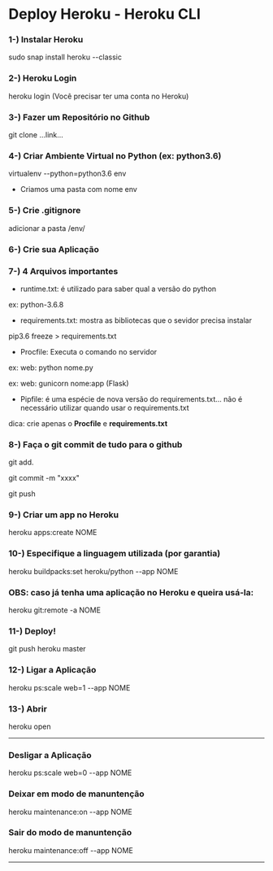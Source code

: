 # Deploy Heroku - Heroku CLI

### 1-) Instalar Heroku
sudo snap install heroku --classic
### 2-) Heroku Login
heroku login (Você precisar ter uma conta no Heroku)
### 3-) Fazer um Repositório no Github
git clone ...link...

### 4-) Criar Ambiente Virtual no Python (ex: python3.6)
virtualenv --python=python3.6 env

* Criamos uma pasta com nome env

### 5-) Crie .gitignore
adicionar a pasta /env/

### 6-) Crie sua Aplicação

### 7-) 4 Arquivos importantes
- runtime.txt: é utilizado para saber qual a versão do python

ex: python-3.6.8

- requirements.txt: mostra as bibliotecas que o sevidor precisa instalar

pip3.6 freeze > requirements.txt

- Procfile: Executa o comando no servidor

ex: web: python nome.py

ex: web: gunicorn nome:app (Flask)

- Pipfile: é uma espécie de nova versão do requirements.txt... não é necessário utilizar quando usar o requirements.txt

dica: crie apenas o <strong>Procfile</strong> e <strong>requirements.txt</strong>

### 8-) Faça o git commit de tudo para o github
git add.

git commit -m "xxxx"

git push

### 9-) Criar um app no Heroku
heroku apps:create NOME

### 10-) Especifique a linguagem utilizada (por garantia)
heroku buildpacks:set heroku/python --app NOME

### OBS: caso já tenha uma aplicação no Heroku e queira usá-la:
heroku git:remote -a NOME

### 11-) Deploy!
git push heroku master

### 12-) Ligar a Aplicação
heroku ps:scale web=1 --app NOME

### 13-) Abrir
heroku open

------------------------------------
### Desligar a Aplicação
heroku ps:scale web=0 --app NOME

### Deixar em modo de manuntenção
heroku maintenance:on --app NOME

### Sair do modo de manuntenção
heroku maintenance:off --app NOME

-------------------------------------






